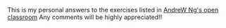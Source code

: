 
This is my personal answers to the exercises listed in [AndreW Ng's open classroom](http://openclassroom.stanford.edu/MainFolder/CoursePage.php?course=MachineLearning)
Any comments will be highly appreciated!!
